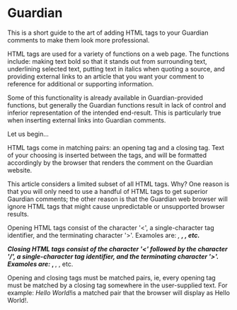 # Guardian
This is a short guide to the art of adding HTML tags to your Guardian comments to make them look more professional.

HTML tags are used for a variety of functions on a web page. The functions include: making text bold so that it stands out from surrounding text, underlining selected text, putting text in italics when quoting a source, and providing external links to an article that you want your comment to reference for additional or supporting information.

Some of this functionality is already available in Guardian-provided functions, but generally the Guardian functions result in lack of control and inferior representation of the intended end-result. This is particularly true when inserting external links into Guardian comments.

Let us begin...

HTML tags come in matching pairs: an opening tag and a closing tag. Text of your choosing is inserted between the tags, and will be formatted accordingly by the browser that renders the comment on the Guardian website.  

This article considers a limited subset of all HTML tags. Why? One reason is that you will only need to use a handful of HTML tags to get superior Gaurdian comments; the other reason is that the Guardian web browser will ignore HTML tags that might cause unpredictable or unsupported browser results.

Opening HTML tags consist of the character '<', a single-character tag identifier, and the terminating character '>'. Examoles are: <i>, <b>, <a>, etc. 
  
Closing HTML tags consist of the character '<' followed by the character '/', a single-character tag identifier, and the terminating character '>'. Examoles are: </i>, </b>, </a>, etc. 

Opening and closing tags must be matched pairs, ie, every opening tag must be matched by a closing tag somewhere in the user-supplied text. For example: <i>Hello World!</i>is a matched pair that the browser will display as Hello World!.
